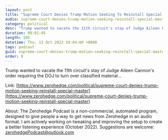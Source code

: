 ```yaml
---
layout: post
title: "Supreme Court Denies Trump Motion Seeking To Reinstall Special Master"
audio: supreme-court-denies-trump-motion-seeking-reinstall-special-master-0
category: political
desc: "Trump wanted to vacate the 11th circuit's stay of Judge Aileen Cannon's order requiring the DOJ to turn over classified material..."
duration: 00:01:45
length: 105
datetime: Thu, 13 Oct 2022 19:04:00 +0000
tags: podcast
guid: supreme-court-denies-trump-motion-seeking-reinstall-special-master-0
order: 0
---
```

Trump wanted to vacate the 11th circuit's stay of Judge Aileen Cannon's order requiring the DOJ to turn over classified material...

Link: [https://www.zerohedge.com/political/supreme-court-denies-trump-motion-seeking-reinstall-special-master](https://www.zerohedge.com/political/supreme-court-denies-trump-motion-seeking-reinstall-special-master)

About: The Zerohedge Podcast is a non-commercial, automated program, designed to give people a way to get news from Zerohedge in an audio format.  I am actively working on tweaking and improving the setup to create a better listening experience (October 2022).  Suggestions are welcome: [zerohedgePodcast@outlook.com](mailto:zerohedgePodcast@outlook.com)